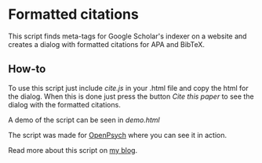 Formatted citations
===================
This script finds meta-tags for Google Scholar's indexer on a website and
creates a dialog with formatted citations for APA and BibTeX. 

How-to
------
To use this script just include *cite.js* in your .html file and copy the html for the dialog. When this is done just press the button *Cite this paper* to see the dialog with the formatted citations.

A demo of the script can be seen in *demo.html*

The script was made for [OpenPsych](http://openpsych.net) where you can see it
in action.

Read more about this script on [my blog](http://botranberg.dk/post/formatted-citations/).
